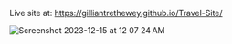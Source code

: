 Live site at: https://gilliantrethewey.github.io/Travel-Site/

![Screenshot 2023-12-15 at 12 07 24 AM](https://github.com/GillianTrethewey/Travel-Site/assets/7611178/82b8acc2-8765-4c61-90cf-347edeadd757)
